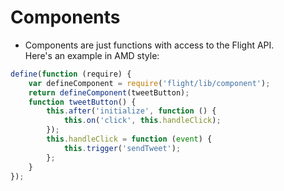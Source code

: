 # Components

- Components are just functions with access to the Flight API.<br/>Here's an example in AMD style:

```js
define(function (require) {
    var defineComponent = require('flight/lib/component');
    return defineComponent(tweetButton);
    function tweetButton() {
        this.after('initialize', function () {
            this.on('click', this.handleClick);
        });
        this.handleClick = function (event) {
            this.trigger('sendTweet');
        };
    }
});
```
